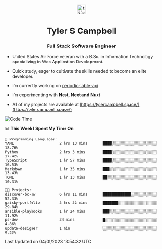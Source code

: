 <p align="center">
<a href="https://www.linkedin.com/in/t36campbell" target="blank"><img align="center" src="https://ik.imagekit.io/t36campbell/Portfolio/linkedin.png.original_m8bbGgPh6.png" alt="t36campbell" height="30" width="30" /></a>
</p>
<h1 align="center">Tyler S Campbell</h1>
<h3 align="center">Full Stack Software Engineer</h3>

* United States Air Force veteran with a B.Sc. in Information Technology specializing in Web Application Development. 

* Quick study, eager to cultivate the skills needed to become an elite developer.

* I’m currently working on [periodic-table-api](https://github.com/t36campbell/periodic-table-api)

* I’m experimenting with **Nest, Next and Nuxt**

* All of my projects are available at [https://tylercampbell.space/](https://tylercampbell.space/)

<!--START_SECTION:waka-->
![Code Time](http://img.shields.io/badge/Code%20Time-2%2C071%20hrs%2052%20mins-blue)

📊 **This Week I Spent My Time On** 

```text
💬 Programming Languages: 
YAML                     2 hrs 13 mins       ████░░░░░░░░░░░░░░░░░░░░░   18.76% 
Python                   2 hrs 3 mins        ████░░░░░░░░░░░░░░░░░░░░░   17.42% 
TypeScript               1 hr 57 mins        ████░░░░░░░░░░░░░░░░░░░░░   16.53% 
Markdown                 1 hr 35 mins        ███░░░░░░░░░░░░░░░░░░░░░░   13.43% 
TOML                     1 hr 13 mins        ██░░░░░░░░░░░░░░░░░░░░░░░   10.31%

🐱‍💻 Projects: 
discover-bc-sw           6 hrs 11 mins       █████████████░░░░░░░░░░░░   52.33% 
gatsby-portfolio         3 hrs 32 mins       ███████░░░░░░░░░░░░░░░░░░   29.84% 
ansible-playbooks        1 hr 24 mins        ███░░░░░░░░░░░░░░░░░░░░░░   11.92% 
ps-dev                   34 mins             █░░░░░░░░░░░░░░░░░░░░░░░░   4.86% 
update-designer          1 min               ░░░░░░░░░░░░░░░░░░░░░░░░░   0.23%

```


 Last Updated on 04/01/2023 13:54:32 UTC
<!--END_SECTION:waka-->
